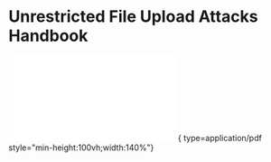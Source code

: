 # Unrestricted File Upload Attacks Handbook

![Unrestricted File Upload Handbook](../attachments/sb_handbooks/Unrestricted-File-Upload-Handbook.pdf){ type=application/pdf style="min-height:100vh;width:140%"}